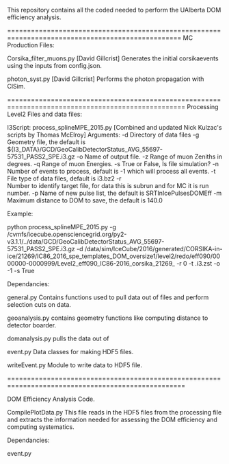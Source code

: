 This repository contains all the coded needed to perform the UAlberta DOM efficiency analysis.

==================================================================================================
MC Production Files:

Corsika_filter_muons.py [David Gillcrist]
	Generates the initial corsikaevents using the inputs from config.json.

photon_syst.py [David Gillcrist]
	Performs the photon propagation with ClSim.

===================================================================================================
Processing Level2 Files and data files:

I3Script: process_splineMPE_2015.py [Combined and updated Nick Kulzac's scripts by Thomas McElroy]
Arguments:
	-d
		Directory of data files
        -g
		Geometry file, the default is ${I3_DATA}/GCD/GeoCalibDetectorStatus_AVG_55697-57531_PASS2_SPE.i3.gz
  	-o
		Name of output file.
       	-z
		Range of muon Zeniths in degrees.
  	-q
		Range of muon Energies.
  	-s
		True or False, Is file simulation?
  	-n	
		Number of events to process, default is -1 which will process all events.
  	-t 
		File type of data files, default is i3.bz2
 	-r 	
		Number to identify target file, for data this is subrun and for MC it is run number.
  	-p 
		Name of new pulse list, the default is SRTInIcePulsesDOMEff
	-m 
		Maximum distance to DOM to save, the default is 140.0


Example:

python process_splineMPE_2015.py  -g /cvmfs/icecube.opensciencegrid.org/py2-v3.1.1/../data/GCD/GeoCalibDetectorStatus_AVG_55697-57531_PASS2_SPE.i3.gz -d /data/sim/IceCube/2016/generated/CORSIKA-in-ice/21269/IC86_2016_spe_templates_DOM_oversize1/level2/redo/eff090/0000000-0000999/Level2_eff090_IC86-2016_corsika_21269_ -r 0 -t .i3.zst -o -1 -s True


Dependancies:

general.py
	Contains functions used to pull data out of files and perform selection cuts on data. 

geoanalysis.py
	contains geometry functions like computing distance to detector boarder. 

domanalysis.py
	pulls the data out of 

event.py
	Data classes for making HDF5 files.

writeEvent.py
	Module to write data to HDF5 file.

===================================================================================================

DOM Efficiency Analysis Code.

CompilePlotData.py
	This file reads in the HDF5 files from the processing file and extracts the information needed for assessing the DOM efficiency and computing systematics.

Dependancies:

event.py
